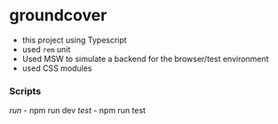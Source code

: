 # groundcover

- this project using Typescript
- used `rem` unit
- Used MSW to simulate a backend for the browser/test environment
- used CSS modules

### Scripts
*run* - npm run dev
*test* - npm run test

